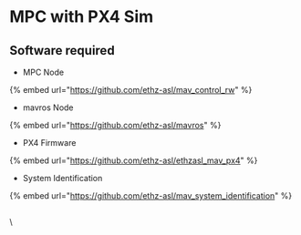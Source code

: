 # MPC with PX4 Sim

## Software required

* MPC Node

{% embed url="https://github.com/ethz-asl/mav_control_rw" %}

* mavros Node

{% embed url="https://github.com/ethz-asl/mavros" %}

* PX4 Firmware

{% embed url="https://github.com/ethz-asl/ethzasl_mav_px4" %}

* System Identification

{% embed url="https://github.com/ethz-asl/mav_system_identification" %}

##

\
